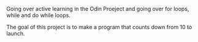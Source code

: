 Going over active learning in the Odin Proeject and going over for loops, while and do while loops.

The goal of this project is to make a program that counts down from 10 to launch.
